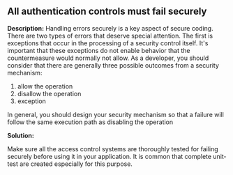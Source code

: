 All authentication controls must fail securely
-------

**Description:**
Handling errors securely is a key aspect of secure coding.
There are two types of errors that deserve special attention. The first is exceptions
that occur in the processing of a security control itself. It's important that these
exceptions do not enable behavior that the countermeasure would normally not allow.
As a developer, you should consider that there are generally three possible outcomes
from a security mechanism:

1. allow the operation
2. disallow the operation
3. exception

In general, you should design your security mechanism so that a failure will follow the same execution path
as disabling the operation

**Solution:**

Make sure all the access control systems are thoroughly tested for failing securely before
using it in your application. It is common that complete unit-test are created especially
for this purpose.
